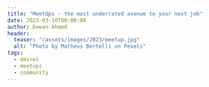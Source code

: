 ```yaml
---
title: "MeetUps - the most underrated avenue to your next job"
date: 2023-03-10T00:00:00
author: Dewan Ahmed
header:
  teaser: "/assets/images/2023/meetup.jpg"
  alt: "Photo by Matheus Bertelli on Pexels"
tags:
  - devrel
  - meetups
  - community
---
```




 